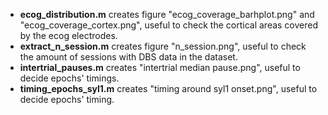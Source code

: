  - **ecog_distribution.m** creates figure "ecog_coverage_barhplot.png" and "ecog_coverage_cortex.png", useful to check the cortical areas covered by the ecog electrodes.
 - **extract_n_session.m** creates figure "n_session.png", useful to check the amount of sessions with DBS data in the dataset.
 - **intertrial_pauses.m** creates "intertrial median pause.png", useful to decide epochs' timings.
 - **timing_epochs_syl1.m** creates "timing around syl1 onset.png", useful to decide epochs' timing.
